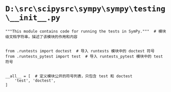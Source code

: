 # `D:\src\scipysrc\sympy\sympy\testing\__init__.py`

```
"""This module contains code for running the tests in SymPy."""  # 模块级文档字符串，描述了该模块的作用和内容


from .runtests import doctest  # 导入 runtests 模块中的 doctest 符号
from .runtests_pytest import test  # 导入 runtests_pytest 模块中的 test 符号


__all__ = [  # 定义模块公开的符号列表，只包含 test 和 doctest
    'test', 'doctest',
]
```